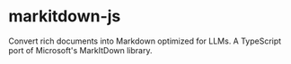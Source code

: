 # markitdown-js
Convert rich documents into Markdown optimized for LLMs. A TypeScript port of Microsoft's MarkItDown library.
